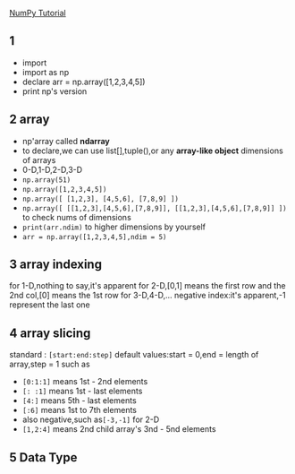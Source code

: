 [NumPy Tutorial](https://www.w3schools.com/python/numpy/default.asp)
## 1
- import
- import as np
- declare arr = np.array([1,2,3,4,5])
- print np's version
## 2 array
- np'array called **ndarray**
- to declare,we can use list[],tuple(),or any **array-like object**
 dimensions of arrays
- 0-D,1-D,2-D,3-D
- `np.array(51)`
- `np.array([1,2,3,4,5])`
- `np.array([ [1,2,3], [4,5,6], [7,8,9] ])`
- `np.array([ [[1,2,3],[4,5,6],[7,8,9]], [[1,2,3],[4,5,6],[7,8,9]] ])`
to check nums of dimensions
- `print(arr.ndim)`
to higher dimensions by yourself
- `arr = np.array([1,2,3,4,5],ndim = 5)`
## 3 array indexing
for 1-D,nothing to say,it's apparent
for 2-D,[0,1] means the first row and the 2nd col,[0] means the 1st row
for 3-D,4-D,...
negative index:it's apparent,-1 represent the last one
## 4 array slicing
standard : `[start:end:step]`
default values:start = 0,end = length of array,step = 1
such as
- `[0:1:1]` means 1st - 2nd elements
- `[: :1]` means 1st - last elements
- `[4:]` means 5th - last elements
- `[:6]` means 1st to 7th elements
- also negative,such as`[-3,-1]`
for 2-D
- `[1,2:4]` means 2nd child array's 3nd - 5nd elements
## 5 Data Type

